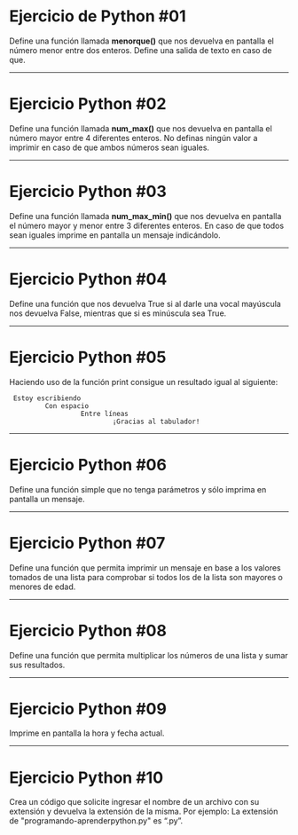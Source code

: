 # Ejercicio de Python #01
Define una función llamada **menorque()** que nos devuelva en pantalla el número menor entre dos enteros. Define una salida de texto en caso de que.

******

# Ejercicio Python #02 
Define una función llamada **num_max()** que nos devuelva en pantalla el número mayor entre 4 diferentes enteros. No definas ningún valor a imprimir en caso de que ambos números sean iguales.

*******

# Ejercicio Python #03
Define una función llamada **num_max_min()** que nos devuelva en pantalla el número mayor y menor entre 3 diferentes enteros. En caso de que todos sean iguales imprime en pantalla un mensaje indicándolo.

*******

# Ejercicio Python #04
Define una función que nos devuelva True si al darle una vocal mayúscula nos devuelva False, mientras que si es minúscula sea True.

********

# Ejercicio Python #05
Haciendo uso de la función print consigue un resultado igual al siguiente:


     Estoy escribiendo 
             Con espacio 
                      Entre líneas 
                              ¡Gracias al tabulador!

*******

# Ejercicio Python #06
Define una función simple que no tenga parámetros y sólo imprima en pantalla un mensaje.

********

# Ejercicio Python #07
Define una función que permita imprimir un mensaje en base a los valores tomados de una lista para comprobar si todos los de la lista son mayores o menores de edad.

********
# Ejercicio Python #08
Define una función que permita multiplicar los números de una lista y sumar sus resultados.

********
# Ejercicio Python #09
Imprime en pantalla la hora y fecha actual.

********

# Ejercicio Python #10
Crea un código que solicite ingresar el nombre de un archivo con su extensión y devuelva la extensión de la misma. Por ejemplo: La extensión de "programando-aprenderpython.py" es “.py”.
